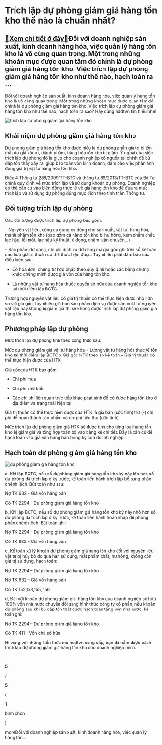 Trích lập dự phòng giảm giá hàng tồn kho thế nào là chuẩn nhất?
===============================================================

[:gift:Xem chi tiết ở đây:gift:](https://hddtvn.com/trich-lap-du-phong-giam-gia-hang-ton-kho-the-nao-la-chuan-nhat/)Đối với doanh nghiệp sản xuất, kinh doanh hàng hóa, việc quản lý hàng tồn kho là vô cùng quan trọng. Một trong những khoản mục được quan tâm đó chính là dự phòng giảm giá hàng tồn kho. Việc trích lập dự phòng giảm giá hàng tồn kho như thế nào, hạch toán ra …
------------------------------------------------------------------------------------------------------------------------------------------------------------------------------------------------------------------------------------------------------------------

Đối với doanh nghiệp sản xuất, kinh doanh hàng hóa, việc quản lý hàng tồn kho là vô cùng quan trọng. Một trong những khoản mục được quan tâm đó chính là dự phòng giảm giá hàng tồn kho. Việc trích lập dự phòng giảm giá hàng tồn kho như thế nào, hạch toán ra sao? Hãy cùng hddtvn tìm hiểu nhé!


![trích lập dự phòng giảm giá hàng tồn kho](https://hddtvn.com/wp-content/uploads/2021/01/hàng-tồn-kho.png)


Khái niệm dự phòng giảm giá hàng tồn kho
----------------------------------------


Dự phòng giảm giá hàng tồn kho được hiểu là dự phòng phần giá trị bị tổn thất do giá vật tư, thành phẩm, hàng hóa tồn kho bị giảm. Ý nghái của việc trích lập dự phòng đó là giúp cho doanh nghiệp có nguồn tài chính để bù đắp tổn thấy xảy ra, giúp bảo toàn vốn kinh doanh, đảm bảo việc phản ánh đúng giá trị vật tư hàng hóa tồn kho.


Điều 4 Thông tư 288/2009/TT-BTC và thông tư 89/2013/TT-BTC của Bộ Tài chính quy định về mức trích lập và sử dụng khoản dự phòng. Doanh nghiệp có thể căn cứ vào biến động thực tế về giá hàng tồn kho để đưa ra mức trích lập và sử dụng dự phòng đúng mục đích theo tinh thần Thông tư.


Đối tượng trích lập dự phòng
----------------------------


Các đối tượng được trích lập dự phòng bao gồm:


– Nguyên vật liệu, công cụ dụng cụ dùng cho sản xuất, vật tư, hàng hóa, thành phẩm tồn kho (bao gồm cả hàng tồn kho bị hư hỏng, kém phẩm chất, lạc hậu, lỗi mốt, lạc hậu kỹ thuật, ứ đọng, chậm luân chuyển…)


– Sản phẩm dở dang, chi phí dịch vụ dở dang mà giá gốc ghi trên sổ kế toán cao hơn giá trị thuần có thể thực hiện được. Tuy nhiên phải đảm bảo các điều kiện sau:




* Có hóa đơn, chứng từ hợp pháp theo quy định hoặc các bằng chứng khác chứng minh được giá vốn của hàng tồn kho.

* Là những vật tư hàng hóa thuộc quyền sở hữu của doanh nghiệp tồn kho tại thời điểm lập BCTC.



Trường hợp nguyên vật liệu có giá trị thuần có thể thực hiện được nhỏ hơn so với giá gốc, tuy nhiên giá bán sản phẩm dịch vụ được sản xuất từ nguyên vật liệu này không bị giảm giá thì sẽ không được trích lập dự phòng giảm giá hàng tồn kho.


Phương pháp lập dự phòng
------------------------


Mức trích lập dự phòng tính theo công thức sau:


Mức dự phòng giảm giá vật tư hàng hóa = Lượng vật tư hàng hóa thực tế tồn kho tại thời điểm lập BCTC x Giá gốc HTK theo sổ kế toán – Giá trị thuần có thể thực hiện được của HTK


Giá gốccủa HTK bao gồm:




* Chi phí mua

* Chi phí chế biến

* Các chi phí liên quan trực tiếp khác phát sinh để có được hàng tồn kho ở địa điểm và trạng thái hiện tại



Giá trị thuần có thể thực hiện được của HTK là giá bán (ước tính) trừ (-) chi phí để hoàn thành sản phẩm và chi phí tiêu thụ (ước tính).


Mức trích lập dự phòng giảm giá HTK sẽ được tính cho từng loại hàng tồn kho bị giảm giá và tổng hợp toàn bộ vào bảng kê chi tiết. Đây là căn cứ để hạch toán vào giá vốn hàng bán trong kỳ của doanh nghiệp.


Hạch toán dự phòng giảm giá hàng tồn kho
----------------------------------------


![dự phòng giảm giá hàng tồn kho](https://hddtvn.com/wp-content/uploads/2021/01/hàng-tồn-kho-3.jpg)


a. Khi lập BCTC, nếu số dự phòng giảm giá hàng tồn kho kỳ này lớn hơn số dự phòng đã trích lập ở kỳ trước, kế toán tiến hành trích lập bổ sung phần chênh lệch. Bút toán như sau:


Nợ TK 632 – Giá vốn hàng bán


Có TK 2294 – Dự phòng giảm giá hàng tồn kho


b, Khi lập BCTC, nếu số dự phòng giảm giá hàng tồn kho kỳ này nhỏ hơn số dự phòng đã trích lập ở kỳ trước, kế toán tiến hành hoàn nhập dự phòng phần chênh lệch. Bút toán ghi:


Nợ TK 2294 – Dự phòng giảm giá hàng tồn kho


Có TK 632 – Giá vốn hàng bán


c, Kế toán xử lý khoản dự phòng giảm giá hàng tồn kho đối với nguyên liệu vật tư bị hủy bỏ do quá hạn sử dụng, mất phẩm chất, hư hỏng, không còn giá trị sử dụng, hạch toán:


Nợ TK 2294 – Dự phòng giảm giá hàng tồn kho


Nợ TK 632 – Giá vốn hàng bán


Có TK 152,153,155, 156


d, Đối với khoản dự phòng giảm giá  hàng tồn kho của doanh nghiệp sở hữu 100% vốn nhà nước chuyển đổi sang hình thức công ty cổ phần, nếu khoản dự phòng sau khi bù đắp tổn thất được hạch toán tăng vốn nhà nước, kế toán ghi:


Nợ TK 2294 – Dự phòng giảm giá hàng tồn kho


Có TK 411 – Vốn chủ sở hữu


Hi vọng với những kiến thức mà hddtvn cung cấp, bạn đã nắm được cách trích lập dự phòng giảm giá hàng tồn kho cho doanh nghiệp mình.


 








































**5**  

/  

**5**  

(  

**1**  

  

 bình chọn   

)


moreĐối với doanh nghiệp sản xuất, kinh doanh hàng hóa, việc quản lý hàng tồn…

